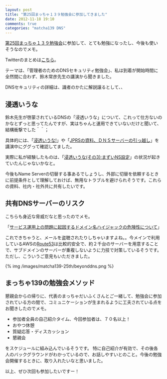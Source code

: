 ```yaml
---
layout: post
title: "第25回まっちゃ１３９勉強会に参加してきました"
date: 2012-11-18 19:10
comments: true
categories: "matcha139 DNS"
---
```

[第25回まっちゃ１３９勉強会](http://matcha139.hiemalis.org/hiki/?matcha139-25th)に参加して、とても勉強になったし、今後も使いそうなのでメモ。

Twitterのまとめは[こちら](http://togetter.com/li/408532)。

テーマは、「管理者のためのDNSセキュリティ勉強会」、私は到着が開始時間に全然間に合わず、鈴木常彦先生の講演から聞きました。

DNSセキュリティの詳細は、識者のかたに解説譲るとして、、

## 浸透いうな

鈴木先生が啓蒙されているDNSの「浸透いうな」について、これって仕方ないのかなとずっと思ってたんですが、実はちゃんと運用できていないだけと聞いて、結構衝撃でした＾＾；

具体的には、「[浸透いうな!](http://www.e-ontap.com/dns/propagation/)」や「[JPRSの資料、ＤＮＳサーバーの引っ越し](http://jprs.jp/related-info/guide/019.pdf)」を講演中にググって確認してました。

実際に私が経験したものは、「[浸透いうな(その3):まずいNS設定](http://www.e-ontap.com/dns/propagation/pinning.html)」の状況が起きていたんじゃないかなと。

今後もName Serverの切替する事あるでしょうし、外部に切替を依頼するときに前提条件として理解しておけば、無用なトラブルを避けられそうです。これらの資料、社内・社外共に共有したいです。

## 共有DNSサーバーのリスク

こちらも身近な脅威だなと思ったのでメモ。

「[サービス運用上の問題に起因するドメイン名ハイジャックの危険性について](http://jprs.jp/tech/security/2012-06-22-shared-authoritative-dns-server.html)」

これできちゃうと、メールを盗聴されたりしちゃいますよね。。今メインで利用しているAWSの[Route53](http://aws.amazon.com/jp/route53/)は比較的安全で、約２千台のサーバーを用意することで、サブドメインのサーバーが重複しないように力技で対策しているそうです。ただし、こういうご意見もいただきました。

{% img /images/matcha139-25th/beyonddns.png %}

## まっちゃ139の勉強会メソッド

懇親会からの帰りに、代表のまっちゃだいふくさんとご一緒して、勉強会に参加されている方の間で、コミュニケーションが生まれるように工夫されている点をお聞きしたのでメモ。

- 参加者全員の自己紹介タイム、今回参加者は、７０名以上！
- おやつ休憩
- 質疑応答・ディスカッション
- 懇親会

をスケジュールに組み込んでいるそうです。
特に自己紹介が有効で、その後各人のバックグラウンドがわかっているので、お話しやすいとのこと。今後の勉強会開催するときに、取り入れたいなと思いました。

以上、ぜひ次回も参加したいですー！

